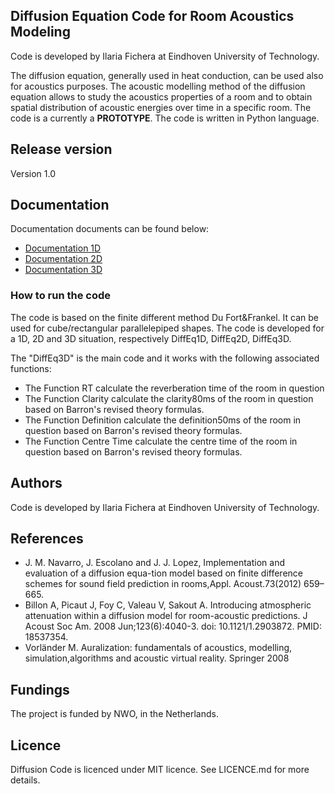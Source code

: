 ## Diffusion Equation Code for Room Acoustics Modeling
Code is developed by Ilaria Fichera at Eindhoven University of Technology.

The diffusion equation, generally used in heat conduction, can be used also for acoustics purposes.
The acoustic modelling method of the diffusion equation allows to study the acoustics properties of a room and to obtain spatial distribution of acoustic energies over time in a specific room.
The code is a currently a **PROTOTYPE**. The code is written in Python language.

## Release version
Version 1.0

## Documentation
Documentation documents can be found below:
- [Documentation 1D](https://ilariafichera.github.io/Diffusion/Documentation1D.html)
- [Documentation 2D](https://ilariafichera.github.io/Diffusion/Documentation2D.html)
- [Documentation 3D](https://ilariafichera.github.io/Diffusion/Documentation3D.html)

### How to run the code
The code is based on the finite different method Du Fort&Frankel.
It can be used for cube/rectangular parallelepiped shapes.
The code is developed for a 1D, 2D and 3D situation, respectively DiffEq1D, DiffEq2D, DiffEq3D.

The "DiffEq3D" is the main code and it works with the following associated functions:
+ The Function RT calculate the reverberation time of the room in question
+ The Function Clarity calculate the clarity80ms of the room in question based on Barron's revised theory formulas.
+ The Function Definition calculate the definition50ms of the room in question based on Barron's revised theory formulas.
+ The Function Centre Time calculate the centre time of the room in question based on Barron's revised theory formulas.

## Authors
Code is developed by Ilaria Fichera at Eindhoven University of Technology.

## References
+ J. M. Navarro, J. Escolano and J. J. Lopez, Implementation and evaluation of a diffusion equa-tion model based on finite difference schemes for sound field prediction in rooms,Appl. Acoust.73(2012) 659–665.
+ Billon A, Picaut J, Foy C, Valeau V, Sakout A. Introducing atmospheric attenuation within a diffusion model for room-acoustic predictions. J Acoust Soc Am. 2008 Jun;123(6):4040-3. doi: 10.1121/1.2903872. PMID: 18537354.
+ Vorländer M. Auralization: fundamentals of acoustics, modelling, simulation,algorithms and acoustic virtual reality. Springer 2008

## Fundings
The project is funded by NWO, in the Netherlands.

## Licence
Diffusion Code is licenced under MIT licence. See LICENCE.md for more details.
